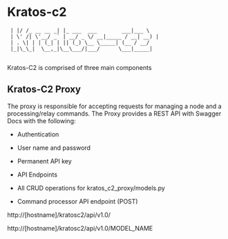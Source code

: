 # Kratos-c2

```
 | |/ /_ __ __ _| |_ ___  ___        ___|___ \ 
 | \' /| \'__/ _` | __/ _ \/ __|_____ / __| __) |
 | . \| | | (_| | || (_) \__ \_____| (__ / __/ 
 |_|\_\_|  \__,_|\__\___/|___/      \___|_____|
            

```

Kratos-C2 is comprised of three main components

Kratos-C2 Proxy
---
The proxy is responsible for accepting requests for managing a node and a processing/relay commands.
The Proxy provides a REST API with Swagger Docs with the following:

* Authentication
* User name and password
* Permanent API key

* API Endpoints

* All CRUD operations for kratos_c2_proxy/models.py
* Command processor API endpoint (POST)

http://[hostname]/kratosc2/api/v1.0/

http://[hostname]/kratosc2/api/v1.0/MODEL_NAME
